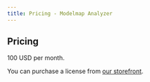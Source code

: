 ```yaml
---
title: Pricing - Modelmap Analyzer
---
```

## Pricing

100 USD per month.

You can purchase a license from [our storefront](https://ins0modelmap.onfastspring.com/analyzer).


